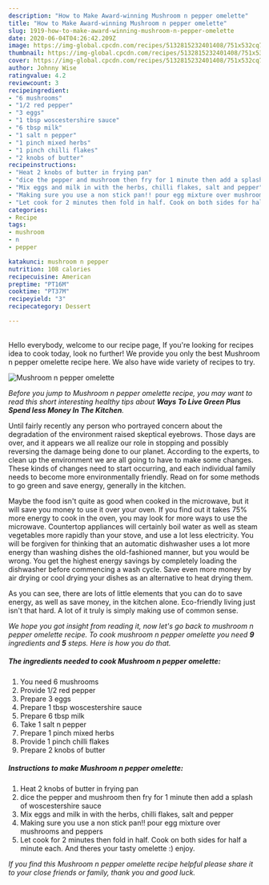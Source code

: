 ```yaml
---
description: "How to Make Award-winning Mushroom n pepper omelette"
title: "How to Make Award-winning Mushroom n pepper omelette"
slug: 1919-how-to-make-award-winning-mushroom-n-pepper-omelette
date: 2020-06-04T04:26:42.209Z
image: https://img-global.cpcdn.com/recipes/5132815232401408/751x532cq70/mushroom-n-pepper-omelette-recipe-main-photo.jpg
thumbnail: https://img-global.cpcdn.com/recipes/5132815232401408/751x532cq70/mushroom-n-pepper-omelette-recipe-main-photo.jpg
cover: https://img-global.cpcdn.com/recipes/5132815232401408/751x532cq70/mushroom-n-pepper-omelette-recipe-main-photo.jpg
author: Johnny Wise
ratingvalue: 4.2
reviewcount: 3
recipeingredient:
- "6 mushrooms"
- "1/2 red pepper"
- "3 eggs"
- "1 tbsp woscestershire sauce"
- "6 tbsp milk"
- "1 salt n pepper"
- "1 pinch mixed herbs"
- "1 pinch chilli flakes"
- "2 knobs of butter"
recipeinstructions:
- "Heat 2 knobs of butter in frying pan"
- "dice the pepper and mushroom then fry for 1 minute then add a splash of woscestershire sauce"
- "Mix eggs and milk in with the herbs, chilli flakes, salt and pepper"
- "Making sure you use a non stick pan!! pour egg mixture over mushrooms and peppers"
- "Let cook for 2 minutes then fold in half. Cook on both sides for half a minute each. And theres your tasty omelette :) enjoy."
categories:
- Recipe
tags:
- mushroom
- n
- pepper

katakunci: mushroom n pepper 
nutrition: 108 calories
recipecuisine: American
preptime: "PT16M"
cooktime: "PT37M"
recipeyield: "3"
recipecategory: Dessert

---
```

<br>
Hello everybody, welcome to our recipe page, If you're looking for recipes idea to cook today, look no further! We provide you only the best Mushroom n pepper omelette recipe here. We also have wide variety of recipes to try.
<br>


![Mushroom n pepper omelette](https://img-global.cpcdn.com/recipes/5132815232401408/751x532cq70/mushroom-n-pepper-omelette-recipe-main-photo.jpg)

<i>Before you jump to Mushroom n pepper omelette recipe, you may want to read this short interesting healthy tips about 
<strong>Ways To Live Green Plus Spend less Money In The Kitchen</strong>.</i>
</br>

Until fairly recently any person who portrayed concern about the degradation of the environment raised skeptical eyebrows. Those days are over, and it appears we all realize our role in stopping and possibly reversing the damage being done to our planet. According to the experts, to clean up the environment we are all going to have to make some changes. These kinds of changes need to start occurring, and each individual family needs to become more environmentally friendly. Read on for some methods to go green and save energy, generally in the kitchen.

Maybe the food isn't quite as good when cooked in the microwave, but it will save you money to use it over your oven. If you find out it takes 75% more energy to cook in the oven, you may look for more ways to use the microwave. Countertop appliances will certainly boil water as well as steam vegetables more rapidly than your stove, and use a lot less electricity. You will be forgiven for thinking that an automatic dishwasher uses a lot more energy than washing dishes the old-fashioned manner, but you would be wrong. You get the highest energy savings by completely loading the dishwasher before commencing a wash cycle. Save even more money by air drying or cool drying your dishes as an alternative to heat drying them.

As you can see, there are lots of little elements that you can do to save energy, as well as save money, in the kitchen alone. Eco-friendly living just isn't that hard. A lot of it truly is simply making use of common sense.


<i>We hope you got insight from reading it, now let's go back to mushroom n pepper omelette recipe. To cook mushroom n pepper omelette you need <strong>9</strong> ingredients and <strong>5</strong> steps. Here is how you do that.
</i>

##### The ingredients needed to cook Mushroom n pepper omelette:

1. You need 6 mushrooms
1. Provide 1/2 red pepper
1. Prepare 3 eggs
1. Prepare 1 tbsp woscestershire sauce
1. Prepare 6 tbsp milk
1. Take 1 salt n pepper
1. Prepare 1 pinch mixed herbs
1. Provide 1 pinch chilli flakes
1. Prepare 2 knobs of butter


##### Instructions to make Mushroom n pepper omelette:

1. Heat 2 knobs of butter in frying pan
1. dice the pepper and mushroom then fry for 1 minute then add a splash of woscestershire sauce
1. Mix eggs and milk in with the herbs, chilli flakes, salt and pepper
1. Making sure you use a non stick pan!! pour egg mixture over mushrooms and peppers
1. Let cook for 2 minutes then fold in half. Cook on both sides for half a minute each. And theres your tasty omelette :) enjoy.


<i>If you find this Mushroom n pepper omelette recipe helpful please share it to your close friends or family, thank you and good luck.</i>
